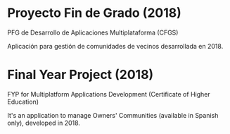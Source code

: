 # Proyecto Fin de Grado (2018)
PFG de Desarrollo de Aplicaciones Multiplataforma (CFGS)

Aplicación para gestión de comunidades de vecinos desarrollada en 2018.


# Final Year Project (2018)

FYP for Multiplatform Applications Development (Certificate of Higher Education)

It's an application to manage Owners' Communities (available in Spanish only), developed in 2018.
